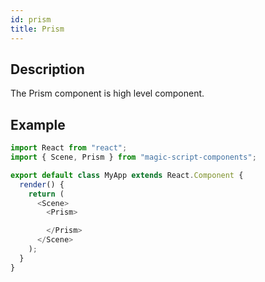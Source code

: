 ```yaml
---
id: prism
title: Prism
---
```


## Description

The Prism component is high level component.

## Example

```javascript
import React from "react";
import { Scene, Prism } from "magic-script-components";

export default class MyApp extends React.Component {
  render() {
    return (
      <Scene>
        <Prism>

        </Prism>
      </Scene>
    );
  }
}